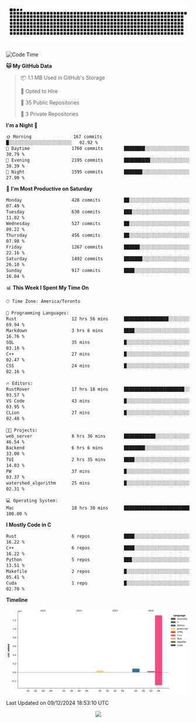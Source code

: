 <picture>
  <source media="(prefers-color-scheme: dark)" srcset="https://raw.githubusercontent.com/kkli08/kkli08/output/github-contribution-grid-snake-dark.svg">
  <source media="(prefers-color-scheme: light)" srcset="https://raw.githubusercontent.com/kkli08/kkli08/output/github-contribution-grid-snake.svg">
  <img alt="github contribution grid snake animation" src="https://raw.githubusercontent.com/kkli08/kkli08/output/github-contribution-grid-snake.svg">
</picture>


<!--START_SECTION:waka-->
![Code Time](http://img.shields.io/badge/Code%20Time-116%20hrs%2015%20mins-blue)

**🐱 My GitHub Data** 

> 📦 1.1 MB Used in GitHub's Storage 
 > 
> 💼 Opted to Hire
 > 
> 📜 35 Public Repositories 
 > 
> 🔑 3 Private Repositories 
 > 
**I'm a Night 🦉** 

```text
🌞 Morning                167 commits         █░░░░░░░░░░░░░░░░░░░░░░░░   02.92 % 
🌆 Daytime                1760 commits        ████████░░░░░░░░░░░░░░░░░   30.79 % 
🌃 Evening                2195 commits        ██████████░░░░░░░░░░░░░░░   38.39 % 
🌙 Night                  1595 commits        ███████░░░░░░░░░░░░░░░░░░   27.90 % 
```
📅 **I'm Most Productive on Saturday** 

```text
Monday                   428 commits         ██░░░░░░░░░░░░░░░░░░░░░░░   07.49 % 
Tuesday                  630 commits         ███░░░░░░░░░░░░░░░░░░░░░░   11.02 % 
Wednesday                527 commits         ██░░░░░░░░░░░░░░░░░░░░░░░   09.22 % 
Thursday                 456 commits         ██░░░░░░░░░░░░░░░░░░░░░░░   07.98 % 
Friday                   1267 commits        ██████░░░░░░░░░░░░░░░░░░░   22.16 % 
Saturday                 1492 commits        ███████░░░░░░░░░░░░░░░░░░   26.10 % 
Sunday                   917 commits         ████░░░░░░░░░░░░░░░░░░░░░   16.04 % 
```


📊 **This Week I Spent My Time On** 

```text
🕑︎ Time Zone: America/Toronto

💬 Programming Languages: 
Rust                     12 hrs 56 mins      █████████████████░░░░░░░░   69.94 % 
Markdown                 3 hrs 6 mins        ████░░░░░░░░░░░░░░░░░░░░░   16.76 % 
SQL                      35 mins             █░░░░░░░░░░░░░░░░░░░░░░░░   03.18 % 
C++                      27 mins             █░░░░░░░░░░░░░░░░░░░░░░░░   02.47 % 
CSS                      24 mins             █░░░░░░░░░░░░░░░░░░░░░░░░   02.16 % 

🔥 Editors: 
RustRover                17 hrs 18 mins      ███████████████████████░░   93.57 % 
VS Code                  43 mins             █░░░░░░░░░░░░░░░░░░░░░░░░   03.95 % 
CLion                    27 mins             █░░░░░░░░░░░░░░░░░░░░░░░░   02.48 % 

🐱‍💻 Projects: 
web_server               8 hrs 36 mins       ████████████░░░░░░░░░░░░░   46.54 % 
Backend                  6 hrs 6 mins        ████████░░░░░░░░░░░░░░░░░   33.00 % 
TUI                      2 hrs 35 mins       ████░░░░░░░░░░░░░░░░░░░░░   14.03 % 
PW                       37 mins             █░░░░░░░░░░░░░░░░░░░░░░░░   03.37 % 
watershed_algorithm      25 mins             █░░░░░░░░░░░░░░░░░░░░░░░░   02.31 % 

💻 Operating System: 
Mac                      18 hrs 30 mins      █████████████████████████   100.00 % 
```

**I Mostly Code in C** 

```text
Rust                     6 repos             ████░░░░░░░░░░░░░░░░░░░░░   16.22 % 
C++                      6 repos             ████░░░░░░░░░░░░░░░░░░░░░   16.22 % 
Python                   5 repos             ███░░░░░░░░░░░░░░░░░░░░░░   13.51 % 
Makefile                 2 repos             █░░░░░░░░░░░░░░░░░░░░░░░░   05.41 % 
Cuda                     1 repo              █░░░░░░░░░░░░░░░░░░░░░░░░   02.70 % 
```



**Timeline**

![Lines of Code chart](https://raw.githubusercontent.com/kkli08/kkli08/main/assets/bar_graph.png)


 Last Updated on 09/12/2024 18:53:10 UTC
<!--END_SECTION:waka-->


<div align="center">
    <img  src="https://github-readme-streak-stats.herokuapp.com/?user=kkli08&theme=cobalt" />
</div>

<br/>
<br/>
<br/>
